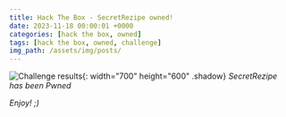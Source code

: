 ```yaml
---
title: Hack The Box - SecretRezipe owned!
date: 2023-11-18 00:00:01 +0000
categories: [hack the box, owned]
tags: [hack the box, owned, challenge]
img_path: /assets/img/posts/
---
```


![Challenge results](owned-secretrezipe.png){: width="700" height="600" .shadow}
_SecretRezipe has been Pwned_

_Enjoy! ;)_
